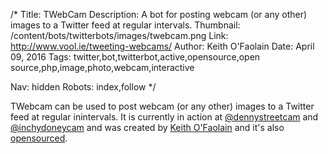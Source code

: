 /*
Title: TWebCam
Description: A bot for posting webcam (or any other) images to a Twitter feed at regular intervals.
Thumbnail: /content/bots/twitterbots/images/twebcam.png
Link: http://www.vool.ie/tweeting-webcams/
Author: Keith O'Faolain
Date: April 09, 2016
Tags: twitter,bot,twitterbot,active,opensource,open source,php,image,photo,webcam,interactive

Nav: hidden
Robots: index,follow
*/

TWebcam can be used to post webcam (or any other) images to a Twitter feed at regular inintervals. It is currently in action at [@dennystreetcam](https://twitter.com/dennystreetcam) and [@inchydoneycam](https://twitter.com/InchydoneyCam) and was created by [Keith O'Faolain](https://twitter.com/voolist) and it's also [opensourced](https://github.com/vool/TwebCam).

